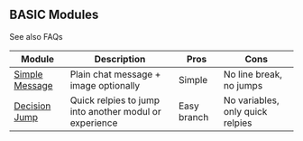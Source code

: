 ## BASIC Modules

See also FAQs

| Module                                   | Description                                                         | Pros       | Cons       |
| ---------------------------------------- | ------------------------------------------------------------------- | ---------- |----------- |
| [Simple Message](help/processes/process/subprocesses/message.md) | Plain chat message + image optionally       | Simple     | No line break, no jumps| 
| [Decision Jump](help/processes/process/subprocesses/jump_decision.md)  | Quick relpies to jump into another modul or experience | Easy branch | No variables, only quick relpies |


